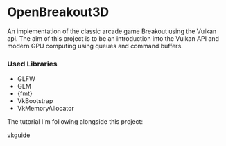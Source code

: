 # OpenBreakout3D
An implementation of the classic arcade game Breakout using the Vulkan api. The aim of this project is to be an introduction into the Vulkan API and modern GPU computing using queues and command buffers.

### Used Libraries
- GLFW
- GLM
- {fmt}
- VkBootstrap
- VkMemoryAllocator

The tutorial I'm following alongside this project:

[vkguide](vkguide.dev)
